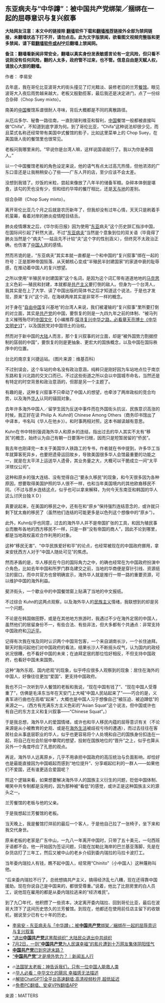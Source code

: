  <!-- 面包屑导航 --> <h2>东亚病夫与“中华蹲”：被中国共产党绑架／捆绑在一起的屈辱意识与复兴叙事</h2> <p class="notice"><b>大陆网友注意：本文中的链接除 <a href="https://github.com/bannedbook/fanqiang" >翻墙</a>软件下载和<a href="https://github.com/killgcd/justmysocks/blob/master/README.md">翻墙推荐</a>链接外全部为禁网链接，未翻墙状态下打不开，请勿点击。此为文字版禁闻，欲看图文视频完整版和更多禁闻，请下载<a href="https://github.com/bannedbook/fanqiang">翻墙软件或APP</a>后翻墙上禁闻网。</p><p>备注：翻墙看新闻非常安全，翻墙以真实身份发表敏感言论有一定风险，但只看不说则没有任何风险，翻的人太多，政府管不过来，也不管。信息自由是天赋人权，请放心大胆的翻墙。</b></p>  <div class="entry"> <p>作者： 李易安</p> <p>去年底，我在哥伦比亚波哥大的街头撞见了灯光黯淡、装修老旧的兰芳<a href="https://www.bannedbook.org/bnews/tag/%e9%a4%90%e9%a6%86/" class="st_tag internal_tag" rel="tag" title="标签 餐馆 下的日志">餐馆</a>。眼见波哥大入夜后雨势越来越大，老板又殷勤揽客，最后我还是决定进门，点了一份综合杂碎（Chop Suey mixto）。</p> <p>南美的<span class='wp_keywordlink_affiliate'><a href="https://www.bannedbook.org/" title="中国" target="_blank">中国</a></span>餐馆系谱很耐人寻味，背后大概都是不同的离散路径。</p> <p>从厄瓜多尔、秘鲁一路往南，一直到玻利维亚和智利，<a href="https://www.bannedbook.org/bnews/tag/%E4%B8%AD%E5%9B%BD/" class="st_tag internal_tag" rel="tag" title="标签 中国 下的日志">中国</a>餐馆一般都被直接叫做“Chifa”，不知道到底字源为何。到了哥伦比亚，“Chifa”这种说法却很少见，而且菜式名称还经常带有美国中式餐馆的影子，比如这里菜单上的 Chop Suey，在美国唐人街的餐馆里也很常见。</p> <p>老板问我哪里来的。“早说你是台湾人嘛，这样说国语就行了。我以为你是泰国人。”</p> <p>以一个中国餐馆老板的角色设定来说，他的语气有点太过高亢热情，但他浓浓的广东口音还是让我稍稍安心了些——广东人开的店，至少应该不会太差。</p> <p>没想到我错了。炒饭的米粒，尝起来像放了八年半的储备军粮。杂碎本体倒是堪食，该勾的芡也没有少，但和纽约华埠的餐厅相比，还是<span class='wp_keywordlink'><a href="https://www.bannedbook.org/forum11/topic435.html" title="禁片：《天与地》下载" target="_blank">天与地</a></span>的差别。</p> <p>综合杂碎（Chop Suey mixto）。</p> <p>离开哥伦比亚几个月之后就是农历新年了，但我却没有过年心情，天天只是刷着手机萤幕，看着对岸的肺炎疫情瞠目结舌。</p> <p>肺炎疫情爆发之后，《华尔街日报》因为使用“<a href="https://www.bannedbook.org/bnews/tag/%e4%b8%9c%e4%ba%9a/" class="st_tag internal_tag" rel="tag" title="标签 东亚 下的日志">东亚</a>病夫”这个历史辞汇指涉中国，在国际间引起了轩然大波。不过“<a href="https://www.bannedbook.org/bnews/tag/%e4%b8%9c%e4%ba%9a%e7%97%85%e5%a4%ab/" class="st_tag internal_tag" rel="tag" title="标签 东亚病夫 下的日志">东亚病夫</a>”当然是个意象到位的双关语（毕竟得了肺炎当然是个“病夫”──姑且先不计较“夫”这个字的性别涵义），但终究不太政治正确，也伤害了<a href="https://www.bannedbook.org/bnews/tag/%e4%b8%ad%e5%9b%bd%e4%ba%ba/" class="st_tag internal_tag" rel="tag" title="标签 中国人 下的日志">中国人</a>民的感情。</p>  <p>然而吊诡的是，“东亚病夫”其实本就一直都是一个和中国的“复兴叙事”绑在一起的符号：正是那种帝国殒落、从天朝核心变成“半殖民半封建国家”的家道中衰的耻辱感，在推动着中国人的复兴想望。</p> <p>之所以使用“半殖民半封建国家”这个名词，是因为这个词汇带有道道地地的<span class='wp_keywordlink'><a href="https://www.bannedbook.org/forum2/topic105.html" title="《马克思的成魔之路》" target="_blank">马克思</a></span>主义色彩──殖民和封建，本就都是<span class='wp_keywordlink'><a href="https://www.bannedbook.org/forum2/topic6177.html" title="《共产主义的终极目的》" target="_blank">共产主义</a></span>要打倒的敌人。但身为一个台湾人，我其实是在上了大学、读了中国出版的简体书之后才知道这个说法，于是也才发现，原来“复兴”这个词，在海峡两岸其实是非常不一样的概念。</p> <p>对于身在“<span class='wp_keywordlink'><a href="https://www.bannedbook.org/forum19/" title="自由中国" target="_blank">自由中国</a></span>复兴基地”的台湾人来说，我们被灌输的“复兴叙事”里所要打倒的对立面，其实是<a href="https://www.bannedbook.org/bnews/tag/%e5%85%b1%e4%ba%a7%e5%85%9a/" class="st_tag internal_tag" rel="tag" title="标签 共产党 下的日志">共产党</a>的中国，要恢复的则是一九四九年之前的体制、“被马列主义摧残殆尽的<span class='wp_keywordlink'><a href="https://www.bannedbook.org/forum24/" title="国学传统文化" target="_blank">中国文化</a></span>【小编推荐:<a href='https://www.bannedbook.org/bnews/comments/20220808/1768773.html' target='_blank'>探寻复兴中华之路，必看章天亮博士《中华文明史》</a>】”，以及国民党对中国领土的治权。</p> <p>然而对于新中国的<span class='wp_keywordlink_affiliate'><a href="https://www.bannedbook.org/" title="大陆" target="_blank">大陆</a></span>人而言，那个复兴叙事的对立面，却是“被外国势力割据控制的孱弱的中国”，要恢复的则是更抽象、更宏大的国族概念，以及中国在国际秩序中的位置。</p> <p>台北的南京复兴捷运站。（图片来源：维基百科）</p> <p>不过别误会，这个车站的命名没有政治意涵，纯粹只是刚好因为车站地点位于南京东路和复兴北路的交叉口而已。不过这些街道之所以会以中国城市命名，当然还是有特定的时空背景和政治意涵的，但那是另一个主题了。</p> <p>有趣的是，这种复兴叙事不只牵动了中国人的想望，也牵涉了两岸政权的竞合均势，以及海外<a href="https://www.bannedbook.org/bnews/tag/%e5%8d%8e%e4%ba%ba/" class="st_tag internal_tag" rel="tag" title="标签 华人 下的日志">华人</a>认同的锚固对象。</p> <p>去年许多海外中国人／留学生因为反送中事件而在外国街头抗议、民族意识高涨的时候，我正好在读 Philip A. Kuhn的 Chinese Among Others（商务印书馆出了中译本，书名叫《华人在他乡》）。和时事两相对照，这本书越读越有意思。</p> <p>Kuhn在书中特别强调海外华人和原乡的连结，指出过去的华人其实不太有“移民”的概念，始终认为自己有朝一日要落叶归根，因而只是短暂居留的“侨民”。</p> <p>我去年也刚译完一本关于美国华人铁路工的专书，作者就在书中提到，许多华工当年就算客死异乡，也要把遗骨运回故乡，导致美国很多华人会馆最重要的功能之一，就是在太平洋上运送华人遗骨，其业务量之大，大概可以干脆成立一间“太平洋殡仪公司”。</p>  <p>这种和原乡的强大连结、没有觉得自己“要永久移民”的现象，和今天很多因为各种原因，想要取得美国护照的华人很不一样，也和当年美国境内的其他欧裔移民不同。（不过与原乡连结这点，似乎也可以拿来解释，为何今天东南亚和韩国的华人这么讨厌台独ＸＤ）</p> <p>真要说起来，在美国的移民之中，还有在和“原乡”保持强烈连结意念的，或许就只剩下犹太裔的移民了（虽然他们连结的可能更多是以色列这个想像中的“原乡”）。</p> <p>此外，Kuhn似乎也同意，过去的海外华人并不是帝国扩张的工具，和因为殖民事业而散布各地的西方移民不一样，只是一群“没有帝国的商人”，因此不论到哪里，都是当地政权喜欢合作利用的对象。</p> <p>这种“移民无害”、“中华民族爱好和平”的论点，也经常被现在的中国政府挪用，拿来安抚西方人对于“中国人随处可见”的焦虑。</p> <p>然而矛盾的是，华人移民在今日的国际角力之中，的确也经常在为中国政府扮演中介角色，比如去年中国和所罗门群岛建交之前，当地的华商便是穿针引线、资源挹注的窗口，而中共官方也曾明确宣示，海外华人就是推行一带一路的重要资源，可以维护中国的海外利益。</p> <p>斐济街头，一个歇业中的中国餐馆窗上贴满了当地的中文报纸。</p> <p>不过综合 Kuhn的这两点观察，以及海外华人的<span class='wp_keywordlink'><a href="https://www.bannedbook.org/forum11/topic333.html" title="禁片：民族主义和三座大山" target="_blank">民族主义</a></span>情绪，我联想到的却是另一个问题。</p> <p>不论是在韩国做田野，或是在其他地方旅游时，我遇过不少在海外定居的中国人，虽然他们的居留身份不一，有些合法、有些非法，但大多都有个共通点：非常支持中国政府和<a href="https://www.bannedbook.org/bnews/tag/%e4%b9%a0%e8%bf%91%e5%b9%b3/" class="st_tag internal_tag" rel="tag" title="标签 习近平 下的日志">习近平</a>。</p> <p>记得有次我在埃及同时认识两个中国背包客，一个来自湖南长沙，一个长住迪拜。聊天时我问起他们对中国政府的看法，结果长沙人不断摇头叹气，认为国内的政经状况很糟，也不看好中国的未来；在迪拜定居的那位恰好相反，不但支持中国政府，也看好中国未来国势。</p> <p>这种“海外乐观、国内悲观”的现象，似乎呼应很多人观察到的现象：居住在海外的中国人，好像往往更加“爱国”、更支持中国政府。</p>  <p>我也不只一次听到华人餐馆的老板和我说，“现在中国有钱了”、“现在中国人受尊重了”，仿佛是毛泽东当年在天安门上大喊“中国人民站起来了”——巧合的是，义勇军进行曲也在高唱“起来”，大概也是中国人习于想像自己“被压迫、被迫蹲低”的来源之一。（西方有充满东方主义色彩的“Asian Squat”这个说法，但中国或许也有自己的东方主义和复兴叙事——“Chinese Squat”。）</p> <p>于是我总想，海外华人的爱国情绪，或许也和华人移民内蕴的屈辱意识有关（不论来源是从小被教育的史观、或是在<span class='wp_keywordlink_affiliate'><a href="https://www.bannedbook.org/bnews/hwlife/" title="海外生活" target="_blank">海外生活</a></span>被歧视亏待的遭遇），而过去往往在客居社会从事底层职业的华人，似乎也更容易将个人处境和自己的国族身份扣连在一起，将自己在社会阶层中攀爬的想望，投射在国族地位的“晋升”之上，似乎也算从另外一个角度呼应了孔恩的观点。</p> <p>再说，海外华人远离原乡，几乎不用承担中国政府的高压统治与负面影响，却恰好也是最能直接因为中国崛起而感到“地位提升”、分享崛起红利的一群人——如果他们不爱国，还有谁更适合爱国呢？</p> <p>照这个逻辑来看，如果想要解决海外华人的国族主义衍生的问题，贬低中国体制、嘲笑中共专制都是没用的，因为那种被“看低”的感觉，或许正是这种国族主义的源头之一。</p> <p>兰芳餐馆的老板与他的父亲。</p> <p>于是我想起兰芳餐馆的老板。</p> <p>当天晚上，我是餐馆打烊前的最后一个客人，于是他自己拉了一张椅子，坐下来和我交代身世。</p> <p>原来老板的老家是广东中山，一九八一年离开中国时，只带了五十美元，一句西班牙语都不会。他一开始因为签证问题，只能在加勒比海岸的巴兰基亚落脚，先是在杂货店打了三年工，然后又被中山的老乡介绍到委内瑞拉的马拉卡波打工。</p> <p>当年委内瑞拉人有钱，瞧不起中国人，经常用“Chinito”（小中国人）这种蔑称叫他。</p> <p>“后来委内瑞拉不行了，总统想搞共产主义，搞得经济乱七八糟，现在还得靠中国援助。现在你说自己是中国来的，都很受尊重。”说着，他比了比厨房里的白人员工，说他现在雇用的都是从委内瑞拉逃来的“经济难民”。</p>  <p>到了九〇年代，他积攒了一些资本，决定离开委内瑞拉、回到哥伦比亚，最后在波哥大顶下了这间历史悠久的兰芳餐馆。到现在，他都还在使用前任店主留下的收银机，据说至少已有七十年的历史。</p> <!--<div id="taboola-mid-1"></div>--><ul class='op-related-articles' title='相关阅读'> <li><a href='https://www.bannedbook.org/bnews/baitai/20240714/2061784.html' target='_blank'>李易安 - 东亚病夫与「中华蹲」：被<b>中国共产党</b>绑架／綑绑在一起的屈辱意识与复兴叙事</a></li> <li><a href='https://www.bannedbook.org/bnews/bannedvideo/20240710/2060210.html' target='_blank'>“退出<b>中国共产党</b>这黑帮组织” 大陆民众退出中共组织</a></li> <li><a href='https://www.bannedbook.org/bnews/sohnews/20240708/2059567.html' target='_blank'>7月2日，一则“<b>中国共产党</b>为人民谋幸福”的影片遭到十万网友集体阴阳怪气</a></li> <li><a href='https://www.bannedbook.org/bnews/ssgc/20240614/2050000.html' target='_blank'><b>中国共产党</b>已到穷途末路？</a></li> <li><a href='https://www.bannedbook.org/bnews/sohnews/20240609/2047649.html' target='_blank'>“<b>中国共产党</b>”才是境外势力？｜新闻五人行</a></li> </ul> <ul class="texttj"> <li>🔥<a href="https://www.bannedbook.org/bnews/ssgc/20230219/1850782.html" target="_blank">法国犹太老板：神告诉我们，只有一位中国人能救人类</a></li> <li>🔥<a href="https://www.bannedbook.org/bnews/comments/20220220/1694796.html" target="_blank">华人必看：中华文化的飓风 幸福感无法描述</a></li> <li>🔥<a href="https://github.com/bannedbook/fanqiang/wiki/V2ray%E6%9C%BA%E5%9C%BA" target="_blank">解锁ChatGPT|全平台高速翻墙:高清视频秒开,超低延迟</a></li> <li>🔥<a href="https://github.com/bannedbook/fanqiang/wiki/%E7%A6%81%E9%97%BB%E7%BD%91%E5%AE%89%E5%8D%93%E7%BF%BB%E5%A2%99%E6%96%B0%E9%97%BBAPP" target="_blank">免费PC翻墙、安卓VPN翻墙APP</a></li> </ul><p class="src-info">来源：MATTERS </p><a name='sharetosocial'></a> <div style="margin-bottom:5px;padding-bottom:5px;clear:both"> <div id="archive-pix-1" class="banner-ads"> <!-- AuctionX Display platform tag START --> <div id="27602x728x90x621x_ADSLOT1" clicktrack="%%CLICK_URL_ESC%%"></div>  <!-- AuctionX Display platform tag END --> </div> <div id="archive-pix-2" class="banner-ads"> <!-- AuctionX Display platform tag START --> <div id="27556x300x250x621x_ADSLOT1" clicktrack="%%CLICK_URL_ESC%%" style="margin:0 auto;text-align:center"></div>  <!-- AuctionX Display platform tag END --> </div> </div>  <div id="archive-pix-1" class="banner-ads"> <!-- AuctionX Display platform tag START --> <div id="27603x728x90x621x_ADSLOT1" clicktrack="%%CLICK_URL_ESC%%"></div>  <!-- AuctionX Display platform tag END --> </div> </div><!--END ENTRY--> 